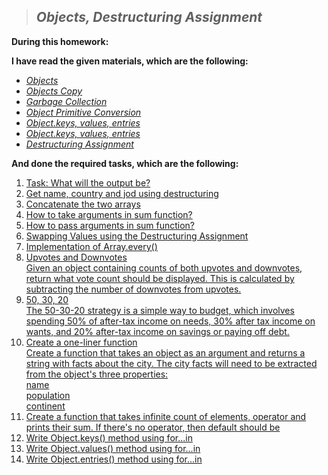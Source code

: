 > ## ***Objects, Destructuring Assignment***

**During this homework:**

**I have read the given materials, which are the following:**

- [*Objects*](https://javascript.info/object)
- [*Objects Copy*](https://javascript.info/object-copy)
- [*Garbage Collection*](https://javascript.info/garbage-collection)
- [*Object Primitive Conversion*](https://javascript.info/object-toprimitive)
- [*Object.keys, values, entries*](https://javascript.info/keys-values-entries)
- [*Object.keys, values, entries*](https://javascript.info/keys-values-entries)
- [*Destructuring Assignment*](https://javascript.info/destructuring-assignment)


**And done the required tasks, which are the following:**

1. [Task: What will the output be?](./Task.js)<br>
2. [Get name, country and jod using destructuring](./destructuring.js)<br>
3. [Concatenate the two arrays](./concat.js)<br>
4. [How to take arguments in sum function?](./spread1.js)<br>
5. [How to pass arguments in sum function?](./spread2.js)<br>
6. [Swapping Values using the Destructuring Assignment](./myFilter.js)<br>
7. [Implementation of Array.every()](./swapping.js)<br>
8. [Upvotes and Downvotes<br>
Given an object containing counts of both upvotes and downvotes, return what vote count should be
displayed. This is calculated by subtracting the number of downvotes from upvotes.](./getVoteCount.js)<br>
9. [50, 30, 20<br>
The 50-30-20 strategy is a simple way to budget, which involves spending 50% of after-tax income on
needs, 30% after tax income on wants, and 20% after-tax income on savings or paying off debt.](./50-30-20.js)<br>
10. [Create a one-liner function<br>
Create a function that takes an object as an argument and returns a string with facts about the city. The city
facts will need to be extracted from the object's three properties:<br>
name<br>
population<br>
continent](./getCityFacts.js)<br>
11. [Create a function that takes infinite count of elements, operator and prints their sum. If there's no
operator, then default should be](./printSum.js)<br>
12. [Write Object.keys() method using for...in](./myObjectKeys.js)<br>
13. [Write Object.values() method using for...in](./myObjectValues.js)<br>
14. [Write Object.entries() method using for...in](./myObjectEntries.js)

